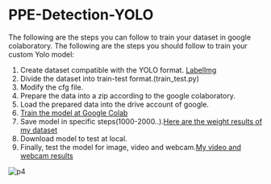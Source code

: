 # PPE-Detection-YOLO

The following are the steps you can follow to train your dataset in google colaboratory. 
The following are the steps you should follow to train your custom Yolo model:

1. Create dataset compatible with the YOLO format. [LabelImg](https://github.com/tzutalin/labelImg)
2. Divide the dataset into train-test format.(train_test.py)
3. Modify the cfg file.
4. Prepare the data into a zip according to the google colaboratory.
5. Load the prepared data into the drive account of google.
6. [Train the model at Google Colab](https://colab.research.google.com/drive/1yy3f6s8fC1Ky5YUoUjEpfdPTRTE67KGC?usp=sharing)
7. Save model in specific steps(1000-2000..).[Here are the weight results of my dataset](https://drive.google.com/drive/folders/1kP2WNz3o3WvuT1XhlVWK4eQ5biXiBm_Q?usp=sharing)
8. Download model to test at local.
9. Finally, test the model for image, video and webcam.[My video and webcam results](https://www.youtube.com/watch?v=JcAcoKf-4y0&list=PL8OxPIrXWurYzjNjTFmAH6GowpAs0YzlU&ab_channel=YUNUSEMREBARDIZ)

![p4](https://user-images.githubusercontent.com/27730254/96222937-cc79a500-0f95-11eb-911b-5631d2348eb5.jpg)
